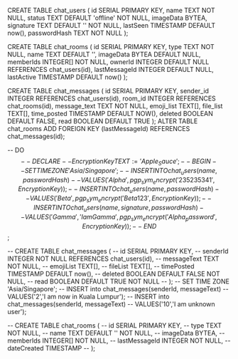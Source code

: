 
CREATE TABLE chat_users (
id SERIAL PRIMARY KEY,
name TEXT NOT NULL,
status TEXT DEFAULT 'offline' NOT NULL,
imageData BYTEA,
signature TEXT DEFAULT '' NOT NULL,
lastSeen TIMESTAMP DEFAULT now(),
passwordHash TEXT NOT NULL
);

CREATE TABLE chat_rooms (
id SERIAL PRIMARY KEY,
type TEXT NOT NULL,
name TEXT DEFAULT '',
imageData BYTEA DEFAULT NULL,
memberIds INTEGER[] NOT NULL,
ownerId INTEGER DEFAULT NULL REFERENCES chat_users(id),
lastMessageId INTEGER DEFAULT NULL,
lastActive TIMESTAMP DEFAULT now()
);

CREATE TABLE chat_messages (
id SERIAL PRIMARY KEY,
sender_id INTEGER REFERENCES chat_users(id),
room_id INTEGER REFERENCES chat_rooms(id),
message_text TEXT NOT NULL,
emoji_list TEXT[],
file_list TEXT[],
time_posted TIMESTAMP DEFAULT NOW(),
deleted BOOLEAN DEFAULT FALSE,
read BOOLEAN DEFAULT TRUE
);
ALTER TABLE chat_rooms ADD FOREIGN KEY (lastMessageId) REFERENCES chat_messages(id);


-- DO $$
-- DECLARE
--   EncryptionKey TEXT := 'Apple_Sauce';
-- BEGIN
-- SET TIME ZONE 'Asia/Singapore';
--   INSERT INTO chat_users (name, passwordHash)
--   VALUES ('Alpha', pgp_sym_encrypt('235235341', EncryptionKey));
--   INSERT INTO chat_users (name, passwordHash)
--   VALUES ('Beta', pgp_sym_encrypt('Beta123', EncryptionKey));
--   INSERT INTO chat_users (name, signature, passwordHash)
--   VALUES ('Gamma', 'I am Gamma', pgp_sym_encrypt('Alpha_password', EncryptionKey));
-- END $$;

-- CREATE TABLE chat_messages (
--   id SERIAL PRIMARY KEY,
--   senderId INTEGER NOT NULL REFERENCES chat_users(id),
--   messageText TEXT NOT NULL,
--   emojiList TEXT[],
--   fileList TEXT[],
--   timePosted TIMESTAMP DEFAULT now(),
--   deleted BOOLEAN DEFAULT FALSE NOT NULL,
--   read BOOLEAN DEFAULT TRUE NOT NULL
-- );
-- SET TIME ZONE 'Asia/Singapore';
-- INSERT into chat_messages(senderId, messageText)
-- VALUES('2','I am now in Kuala Lumpur');
-- INSERT into chat_messages(senderId, messageText)
-- VALUES('10','I am unknown user');


-- CREATE TABLE chat_rooms (
--   id SERIAL PRIMARY KEY,
--   type TEXT NOT NULL,
--   name TEXT DEFAULT '' NOT NULL,
--   imageData BYTEA,
--   memberIds INTEGER[] NOT NULL,
--   lastMessageId INTEGER NOT NULL,
--   dateCreated TIMESTAMP
-- );